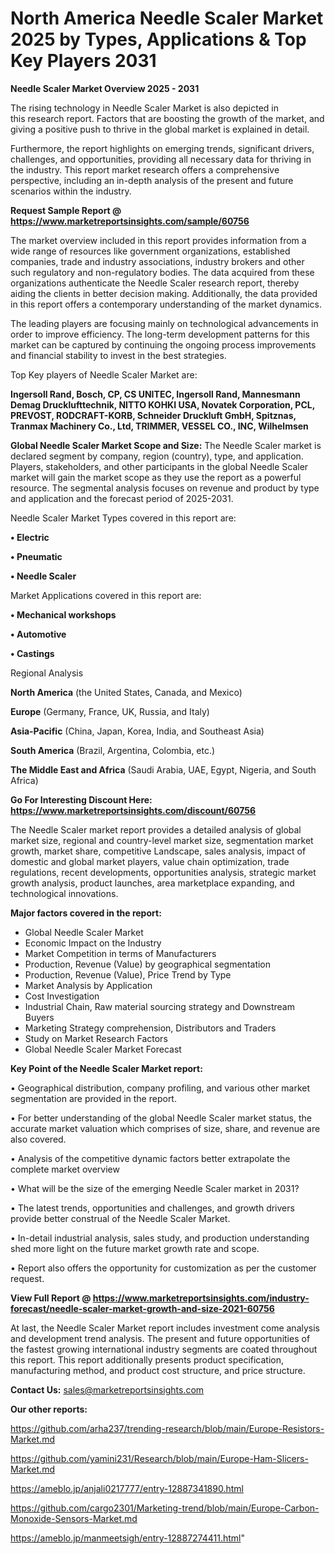 # North America Needle Scaler Market 2025 by Types, Applications & Top Key Players 2031

<Strong> Needle Scaler Market Overview 2025 - 2031</strong>

The rising technology in Needle Scaler Market is also depicted in this research report. Factors that are boosting the growth of the market, and giving a positive push to thrive in the global market is explained in detail.

Furthermore, the report highlights on emerging trends, significant drivers, challenges, and opportunities, providing all necessary data for thriving in the industry. This report market research offers a comprehensive perspective, including an in-depth analysis of the present and future scenarios within the industry.

<strong>Request Sample Report @ <a href=https://www.marketreportsinsights.com/sample/60756>https://www.marketreportsinsights.com/sample/60756</a></strong>

The market overview included in this report provides information from a wide range of resources like government organizations, established companies, trade and industry associations, industry brokers and other such regulatory and non-regulatory bodies. The data acquired from these organizations authenticate the Needle Scaler research report, thereby aiding the clients in better decision making. Additionally, the data provided in this report offers a contemporary understanding of the market dynamics.

The leading players are focusing mainly on technological advancements in order to improve efficiency. The long-term development patterns for this market can be captured by continuing the ongoing process improvements and financial stability to invest in the best strategies.

Top Key players of Needle Scaler Market are:

<strong>Ingersoll Rand, Bosch, CP, CS UNITEC, Ingersoll Rand, Mannesmann Demag Drucklufttechnik, NITTO KOHKI USA, Novatek Corporation, PCL, PREVOST, RODCRAFT-KORB, Schneider Druckluft GmbH, Spitznas, Tranmax Machinery Co., Ltd, TRIMMER, VESSEL CO., INC, Wilhelmsen</strong>

<strong><b>Global Needle Scaler Market Scope and Size:</b></strong>
The Needle Scaler market is declared segment by company, region (country), type, and application. Players, stakeholders, and other participants in the global Needle Scaler market will gain the market scope as they use the report as a powerful resource. The segmental analysis focuses on revenue and product by type and application and the forecast period of 2025-2031.

Needle Scaler Market Types covered in this report are:

<strong>• Electric

• Pneumatic

• Needle Scaler</strong>

Market Applications covered in this report are:

<strong>• Mechanical workshops

• Automotive

• Castings</strong> 

Regional Analysis

<strong>North America</strong> (the United States, Canada, and Mexico)

<strong>Europe</strong> (Germany, France, UK, Russia, and Italy)

<strong>Asia-Pacific</strong> (China, Japan, Korea, India, and Southeast Asia)

<strong>South America</strong> (Brazil, Argentina, Colombia, etc.)

<strong>The Middle East and Africa</strong> (Saudi Arabia, UAE, Egypt, Nigeria, and South Africa)

<strong>Go For Interesting Discount Here: <a href=https://www.marketreportsinsights.com/discount/60756>https://www.marketreportsinsights.com/discount/60756</a></strong>

The Needle Scaler market report provides a detailed analysis of global market size, regional and country-level market size, segmentation market growth, market share, competitive Landscape, sales analysis, impact of domestic and global market players, value chain optimization, trade regulations, recent developments, opportunities analysis, strategic market growth analysis, product launches, area marketplace expanding, and technological innovations.

<strong><b>Major factors covered in the report:</b></strong>
<ul>
  <li>Global Needle Scaler Market </li>
  <li>Economic Impact on the Industry</li>
  <li>Market Competition in terms of Manufacturers</li>
  <li>Production, Revenue (Value) by geographical segmentation</li>
  <li>Production, Revenue (Value), Price Trend by Type</li>
  <li>Market Analysis by Application</li>
  <li>Cost Investigation</li>
  <li>Industrial Chain, Raw material sourcing strategy and Downstream Buyers</li>
  <li>Marketing Strategy comprehension, Distributors and Traders</li>
  <li>Study on Market Research Factors</li>
  <li>Global Needle Scaler Market Forecast</li>
</ul>

<strong><b>Key Point of the Needle Scaler Market report:</b></strong>

• Geographical distribution, company profiling, and various other market segmentation are provided in the report.

• For better understanding of the global Needle Scaler market status, the accurate market valuation which comprises of size, share, and revenue are also covered.

• Analysis of the competitive dynamic factors better extrapolate the complete market overview

• What will be the size of the emerging Needle Scaler market in 2031?

• The latest trends, opportunities and challenges, and growth drivers provide better construal of the Needle Scaler Market.

• In-detail industrial analysis, sales study, and production understanding shed more light on the future market growth rate and scope.

• Report also offers the opportunity for customization as per the customer request.

<strong><b>View Full Report @ <a href=https://www.marketreportsinsights.com/industry-forecast/needle-scaler-market-growth-and-size-2021-60756>https://www.marketreportsinsights.com/industry-forecast/needle-scaler-market-growth-and-size-2021-60756</a></b></strong>


At last, the Needle Scaler Market report includes investment come analysis and development trend analysis. The present and future opportunities of the fastest growing international industry segments are coated throughout this report. This report additionally presents product specification, manufacturing method, and product cost structure, and price structure.

<strong>Contact Us:</strong>
sales@marketreportsinsights.com

<strong>Our other reports:</strong>

<a href=https://github.com/arha237/trending-research/blob/main/Europe-Resistors-Market.md>https://github.com/arha237/trending-research/blob/main/Europe-Resistors-Market.md</a>

<a href=https://github.com/yamini231/Research/blob/main/Europe-Ham-Slicers-Market.md>https://github.com/yamini231/Research/blob/main/Europe-Ham-Slicers-Market.md</a>

<a href=https://ameblo.jp/anjali0217777/entry-12887341890.html>https://ameblo.jp/anjali0217777/entry-12887341890.html</a>

<a href=https://github.com/cargo2301/Marketing-trend/blob/main/Europe-Carbon-Monoxide-Sensors-Market.md>https://github.com/cargo2301/Marketing-trend/blob/main/Europe-Carbon-Monoxide-Sensors-Market.md</a>

<a href=https://ameblo.jp/manmeetsigh/entry-12887274411.html>https://ameblo.jp/manmeetsigh/entry-12887274411.html</a>"
